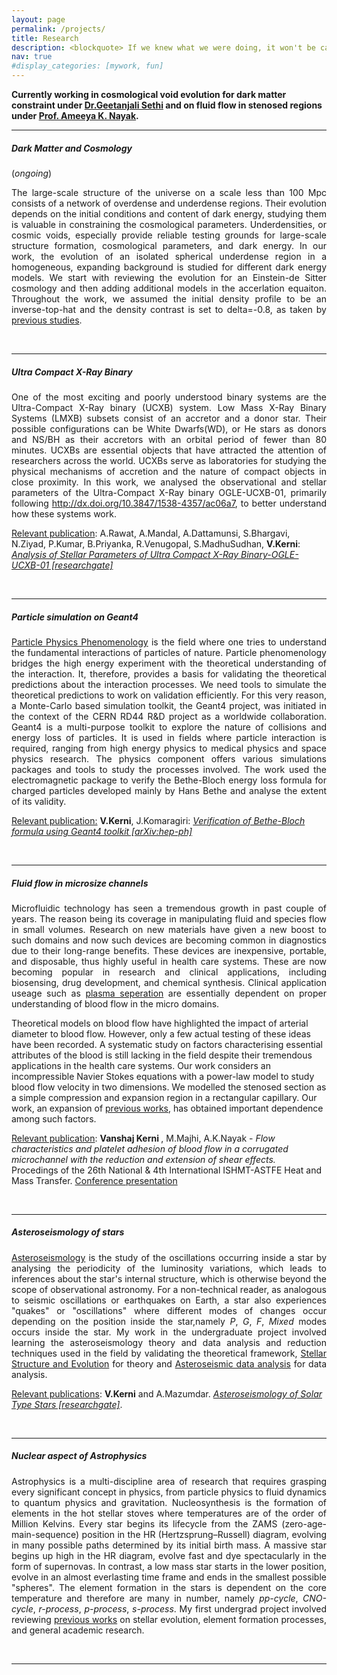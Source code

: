 ```yaml
---
layout: page
permalink: /projects/
title: Research
description: <blockquote> If we knew what we were doing, it won't be called research ― A.Einstein</blockquote>
nav: true
#display_categories: [mywork, fun]
---
```

<div id="projects">
<p> 
  <b> Currently working in cosmological void evolution for dark matter constraint under <a href="https://www.ststephens.edu/department-of-physics/dr-geetanjali-sethi/">Dr.Geetanjali Sethi</a> and on fluid flow in stenosed regions under <a href="https://www.iitr.ac.in/~MA/Ameeya__Kumar_Nayak">Prof. Ameeya K. Nayak</a>.</b> </p>
<hr>
<div>
    <h5><b>Dark Matter and Cosmology</b></h5>(<i>ongoing</i>) 
    <p align="justify">
       The large-scale structure of the universe on a scale less than 100 Mpc consists of a network of overdense and underdense regions. Their evolution depends on the initial conditions and content of dark energy, studying them is valuable in constraining the cosmological parameters. Underdensities, or cosmic voids, especially provide reliable testing grounds for large-scale structure formation, cosmological parameters, and dark energy. In our work, the evolution of an isolated spherical underdense region in a homogeneous, expanding background is studied for different dark energy models. We start with reviewing the evolution for an Einstein-de Sitter cosmology and then adding additional models in the accerlation equaiton. Throughout the work, we assumed the initial density profile to be an inverse-top-hat and the density contrast is set to delta=-0.8, as taken by <a href="https://arxiv.org/pdf/1605.05286.pdf">previous studies</a>. <br/>
    </p>
</div>
<br>
<hr>

<div>
 <h5> <b>Ultra Compact X-Ray Binary</b> </h5>
  <p align="justify">
    One of the most exciting and poorly understood binary systems are the Ultra-Compact X-Ray binary (UCXB) system. Low Mass X-Ray Binary Systems (LMXB) subsets consist of an accretor and a donor star. Their possible configurations can be White Dwarfs(WD), or He stars as donors and NS/BH as their accretors with an orbital period of fewer than 80 minutes. UCXBs are essential objects that have attracted the attention of researchers across the world. UCXBs serve as laboratories for studying the physical mechanisms of accretion and the nature of compact objects in close proximity. In this work, we analysed the observational and stellar parameters of the Ultra-Compact X-Ray binary OGLE-UCXB-01, primarily following <a href="https://iopscience.iop.org/article/10.3847/1538-4357/ac06a7">http://dx.doi.org/10.3847/1538-4357/ac06a7</a>, to better understand how these systems work.
  </p> 
  <p>
   <u>Relevant publication</u>: A.Rawat, A.Mandal, A.Dattamunsi, S.Bhargavi, N.Ziyad, P.Kumar, B.Priyanka, R.Venugopal, S.MadhuSudhan, <b>V.Kerni</b>:<a href="https://www.researchgate.net/publication/356442258_Analysis_of_Stellar_Parameters_of_Ultra_Compact_X-Ray_Binary-OGLE-UCXB-01"> <i>Analysis of Stellar Parameters of Ultra Compact X-Ray Binary-OGLE-UCXB-01 [researchgate]</i></a>
   
   </p>
</div>
<br>
<hr>

<div>
   <h5><b>Particle simulation on Geant4</b></h5>
   <p align="justify">
   <a href="https://phy.princeton.edu/research/research-areas/particle-phenomenology#:~:text=Particle%20physics%20phenomenology%20is%20the,of%20Nature%20and%20their%20interactions.&text=In%20addition%2C%20they%20are%20developing,Collider%20and%20fixed%2Dtarget%20experiments.">Particle Physics Phenomenology</a> is the field where one tries to understand the fundamental interactions of particles of nature. Particle phenomenology bridges the high energy experiment with the theoretical understanding of the interaction. It, therefore, provides a basis for validating the theoretical predictions about the interaction processes. We need tools to simulate the theoretical predictions to work on validation efficiently. For this very reason, a Monte-Carlo based simulation toolkit, the Geant4 project, was initiated in the context of the CERN RD44 R&D project as a worldwide collaboration. Geant4 is a multi-purpose toolkit to explore the nature of collisions and energy loss of particles. It is used in fields where particle interaction is required, ranging from high energy physics to medical physics and space physics research. The physics component offers various simulations packages and tools to study the processes involved. The work used the electromagnetic package to verify the Bethe-Bloch energy loss formula for charged particles developed mainly by Hans Bethe and analyse the extent of its validity.
   </p>
   <p>
    <u>Relevant publication:</u> <b>V.Kerni</b>, J.Komaragiri: <a href="https://scholar.google.com/citations?view_op=view_citation&hl=en&user=rkSVigQAAAAJ&authuser=1&citation_for_view=rkSVigQAAAAJ:d1gkVwhDpl0C"><i>Verification of Bethe-Bloch formula using Geant4 toolkit [arXiv:hep-ph]</i></a></p>
</div>
<br>
<hr>

<div>
   <h5><b>Fluid flow in microsize channels</b></h5>
   <p align="justify">
     Microfluidic technology has seen a tremendous growth in past couple of years. The reason being its coverage in manipulating fluid and species flow in small volumes. Research on new materials have given a new boost to such domains and now such devices are becoming common in diagnostics due to their long-range benefits. These devices are inexpensive, portable, and disposable, thus highly useful in health care systems. These are now becoming popular in research and clinical applications, including biosensing, drug development, and chemical synthesis. Clinical application useage such as <a href="https://www.mdpi.com/2306-5354/8/7/94/pdf#:~:text=The%20standard%20separation%20process%20is,into%20the%20microfluidic%20sensing%20platform.">plasma seperation</a> are essentially dependent on proper understanding of blood flow in the micro domains. </p> <p>Theoretical models on blood flow have highlighted the impact of arterial diameter to blood flow. However, only a few actual testing of these ideas have been recorded. A systematic study on factors characterising essential attributes of the blood is still lacking in the field despite their tremendous applications in the health care systems. Our work considers an incompressible Navier Stokes equations with a power-law model to study blood flow velocity in two dimensions. We modelled the stenosed section as a simple compression and expansion region in a rectangular capillary. Our work, an expansion of <a href="https://pubmed.ncbi.nlm.nih.gov/23856409/">previous works</a>, has obtained important dependence among such factors.
    </p>
     <p>
      <u>Relevant publication</u>: <b> Vanshaj Kerni </b>, M.Majhi, A.K.Nayak - <i>Flow characteristics and platelet adhesion of blood flow in a corrugated microchannel with the reduction and extension of shear effects. </i> <br>Procedings of the 26th National & 4th International ISHMT-ASTFE Heat and Mass Transfer. <a href="https://drive.google.com/file/d/1sW530un5sLYg1d5UkEl8LOHEbk0CKx7W/view">Conference presentation</a>
     </p>
</div>

<br>
<hr>

<div>
    <h5><b>Asteroseismology of stars</b></h5>
    <p align="justify">
     <a href="https://en.wikipedia.org/wiki/Asteroseismology">Asteroseismology</a> is the study of the oscillations occurring inside a star by analysing the periodicity of the luminosity variations, which leads to inferences about the star's internal structure, which is otherwise beyond the scope of observational astronomy. For a non-technical reader, as analogous to seismic oscillations or earthquakes on Earth, a star also experiences "quakes" or "oscillations" where different modes of changes occur depending on the position inside the star,namely <i>P</i>, <i>G</i>, <i>F</i>, <i> Mixed</i> modes occurs inside the star. My work in the undergraduate project involved learning the asteroseismology theory and data analysis and reduction techniques used in the field by validating the theoretical framework, <a href="https://phys.au.dk/~jcd/evolnotes/LN_stellar_structure.pdf">Stellar Structure and Evolution</a> for theory and <a href="https://press.princeton.edu/books/hardcover/9780691162928/asteroseismic-data-analysis">Asteroseismic data analysis</a> for data analysis.
    </p>
    <p><u>Relevant publications</u>: <b>V.Kerni</b> and A.Mazumdar. <a href="http://dx.doi.org/10.13140/RG.2.2.34485.40161"><i>Asteroseismology of Solar Type Stars [researchgate]</i></a>.</p>
</div>
<br>
<hr>


<div>
   <h5><b>Nuclear aspect of Astrophysics</b></h5>
   <p align="justify">
     Astrophysics is a multi-discipline area of research that requires grasping every significant concept in physics, from particle physics to fluid dynamics to quantum physics and gravitation. Nucleosynthesis is the formation of elements in the hot stellar stoves where temperatures are of the order of Million Kelvins. Every star begins its lifecycle from the ZAMS (zero-age-main-sequence) position in the HR (Hertzsprung–Russell) diagram, evolving in many possible paths determined by its initial birth mass. A massive star begins up high in the HR diagram, evolve fast and dye spectacularly in the form of supernovas. In contrast, a low mass star starts in the lower position, evolve in an almost everlasting time frame and ends in the smallest possible "spheres". The element formation in the stars is dependent on the core temperature and therefore are many in number, namely  <i>pp-cycle</i>, <i>CNO-cycle</i>, <i>r-process</i>, <i>p-process</i>, <i>s-process</i>. My first undergrad project involved reviewing <a href="https://arxiv.org/pdf/0911.3965.pdf">previous works</a> on stellar evolution, element formation processes, and general academic research.
   </p>
</div>
<br>
<hr>

